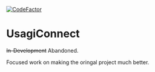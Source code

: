 [![CodeFactor](https://www.codefactor.io/repository/github/scoin0/usagiconnect/badge/development)](https://www.codefactor.io/repository/github/scoin0/usagiconnect/overview/development)

# UsagiConnect

~~In-Development~~ Abandoned. 

Focused work on making the oringal project much better.
